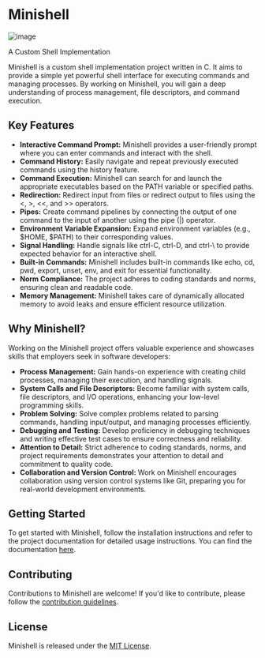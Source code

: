 # Minishell

![image](https://github.com/abaiao-r/minishell/assets/118570346/43f7b006-2c03-40f4-8b7c-83756b38c6aa)

A Custom Shell Implementation

Minishell is a custom shell implementation project written in C. It aims to provide a simple yet powerful shell interface for executing commands and managing processes. By working on Minishell, you will gain a deep understanding of process management, file descriptors, and command execution.

## Key Features

- **Interactive Command Prompt:** Minishell provides a user-friendly prompt where you can enter commands and interact with the shell.
- **Command History:** Easily navigate and repeat previously executed commands using the history feature.
- **Command Execution:** Minishell can search for and launch the appropriate executables based on the PATH variable or specified paths.
- **Redirection:** Redirect input from files or redirect output to files using the <, >, <<, and >> operators.
- **Pipes:** Create command pipelines by connecting the output of one command to the input of another using the pipe (|) operator.
- **Environment Variable Expansion:** Expand environment variables (e.g., $HOME, $PATH) to their corresponding values.
- **Signal Handling:** Handle signals like ctrl-C, ctrl-D, and ctrl-\ to provide expected behavior for an interactive shell.
- **Built-in Commands:** Minishell includes built-in commands like echo, cd, pwd, export, unset, env, and exit for essential functionality.
- **Norm Compliance:** The project adheres to coding standards and norms, ensuring clean and readable code.
- **Memory Management:** Minishell takes care of dynamically allocated memory to avoid leaks and ensure efficient resource utilization.

## Why Minishell?

Working on the Minishell project offers valuable experience and showcases skills that employers seek in software developers:

- **Process Management:** Gain hands-on experience with creating child processes, managing their execution, and handling signals.
- **System Calls and File Descriptors:** Become familiar with system calls, file descriptors, and I/O operations, enhancing your low-level programming skills.
- **Problem Solving:** Solve complex problems related to parsing commands, handling input/output, and managing processes efficiently.
- **Debugging and Testing:** Develop proficiency in debugging techniques and writing effective test cases to ensure correctness and reliability.
- **Attention to Detail:** Strict adherence to coding standards, norms, and project requirements demonstrates your attention to detail and commitment to quality code.
- **Collaboration and Version Control:** Work on Minishell encourages collaboration using version control systems like Git, preparing you for real-world development environments.

## Getting Started

To get started with Minishell, follow the installation instructions and refer to the project documentation for detailed usage instructions. You can find the documentation [here](/path/to/documentation).

## Contributing

Contributions to Minishell are welcome! If you'd like to contribute, please follow the [contribution guidelines](/path/to/contributing.md).

## License

Minishell is released under the [MIT License](/path/to/license).


